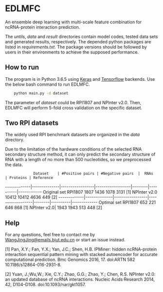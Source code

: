 # EDLMFC
 An ensemble deep learning with multi-scale feature  combination for ncRNA-protein interaction prediction. 

The _untils_, _data_ and _result_ directories contain model codes, tested data sets and generated results, respectively.
The depended python packages are listed in _requirements.txt_. The package versions should be followed by users in their environments to achieve the supposed performance.

## How to run

The program is in Python 3.6.5 using [Keras](https://keras.io/) and [Tensorflow](https://www.tensorflow.org/) backends. Use the below bash command to run EDLMFC.

```bash
    python main.py -d dataset
```

The parameter of _dataset_ could be RPI1807 and NPInter v2.0. Then, EDLMFC will perform 5-fold cross validation on the specific dataset.


## Two RPI datasets

The widely used RPI benchmark datasets are organized in the _data_ directory. 

Due to the limitation of the hardware conditions of the selected RNA secondary structure method, it can only predict the secondary structure of RNA with a length of no more than 500 nucleotides, so we preprocessed the data.

                 Dataset    | #Positive pairs | #Negative pairs  |  RNAs  | Proteins | Reference
-------------|--------------|-----------------|------------------|--------|----------|------------
Original set    RPI1807             1807              1436          1078      3131        [1]
                NPInter v2.0        10412             10412         4636      449         [2]
-------------|--------------|-----------------|------------------|--------|----------|-------------
Optimal set     RPI1807             652               221           646       868         [1]
                NPInter v2.0|       1943              1943          513       448         [2]
 
## Help

For any questions, feel free to contact me by WangJingJing@emails.bjut.edu.cn or start an issue instead.


[1] Pan, X.Y.; Fan, Y.X.; Yan, J.C.; Shen, H.B. IPMiner: hidden ncRNA-protein interaction sequential pattern mining with stacked autoencoder for accurate computational prediction. Bmc Genomics 2016, 17. doi:ARTN 582 10.1186/s12864-016-2931-8.

[2] Yuan, J.;Wu,W.; Xie, C.Y.; Zhao, G.G.; Zhao, Y.; Chen, R.S. NPInter v2.0: an updated database of ncRNA interactions. Nucleic Acids Research 2014, 42, D104–D108. doi:10.1093/nar/gkt1057.
